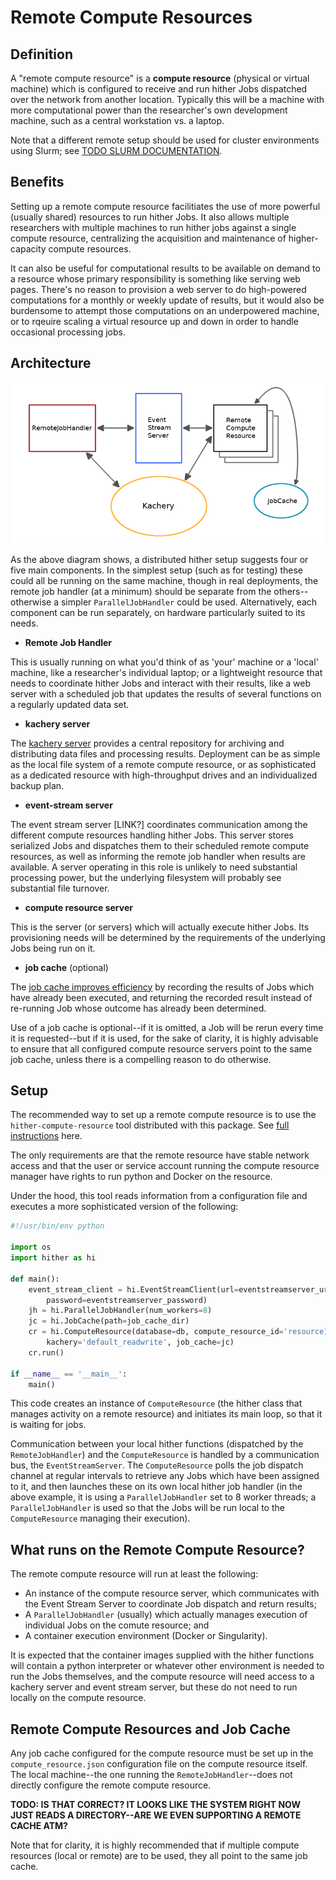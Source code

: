 # Remote Compute Resources

## Definition

A "remote compute resource" is a **compute resource** (physical or virtual
machine) which is configured to receive and run hither Jobs dispatched over
the network from another location. Typically this will be a machine with
more computational power than the researcher's own development machine,
such as a central workstation vs. a laptop.

Note that a different remote setup should be used for cluster
environments using Slurm; see [TODO SLURM DOCUMENTATION]().

## Benefits

Setting up a remote compute resource facilitiates the use of more powerful
(usually shared) resources to run hither Jobs. It also allows multiple
researchers with multiple machines to run hither jobs against
a single compute resource, centralizing the acquisition and maintenance
of higher-capacity compute resources.

It can also be useful for computational results to be available
on demand to a resource whose primary responsibility is
something like serving web pages. There's no reason to provision a web
server to do high-powered computations for a monthly or weekly update of results, but
it would also be burdensome to attempt those computations on an underpowered
machine, or to rqeuire scaling a virtual resource up and down in order to
handle occasional processing jobs.


## Architecture

![Remote Compute Resource Architecture Diagram](remote-compute-components.png)

As the above diagram shows, a distributed hither setup suggests four or five main components. In the simplest
setup (such as for testing) these could all be running on the same machine, though in real
deployments, the remote job handler (at a minimum) should be separate from the others--otherwise
a simpler `ParallelJobHandler` could be used. Alternatively, each component
can be run separately, on hardware particularly suited to its needs.

- **Remote Job Handler**

This is usually running on what you'd think of as 'your' machine or a 'local' machine, like
a researcher's individual laptop; or a lightweight resource that needs to coordinate hither
Jobs and interact with their results, like a web server with a scheduled job that updates
the results of several functions on a regularly updated data set.

- **kachery server**

The [kachery server](./faq.md#what-is-kachery) provides a central repository for archiving and
distributing data files and processing results. Deployment can be as simple as the local
file system of a remote compute resource, or as sophisticated as a dedicated resource with
high-throughput drives and an individualized backup plan.

- **event-stream server**

The event stream server [LINK?] coordinates communication among the different compute resources
handling hither Jobs. This server stores serialized Jobs and dispatches them to their scheduled
remote compute resources, as well as informing the remote job handler when results are available.
A server operating in this role is unlikely to need substantial processing power, but the
underlying filesystem will probably see substantial file turnover.

- **compute resource server**

This is the server (or servers) which will actually execute hither Jobs. Its provisioning needs
will be determined by the requirements of the underlying Jobs being run on it.

- **job cache** (optional)

The [job cache improves efficiency](./job-cache.md) by recording the results of Jobs
which have already been executed, and returning the recorded result instead of re-running
Job whose outcome has already been determined.

Use of a job cache is optional--if it is omitted, a Job will be rerun every time it
is requested--but if it is used, for the sake of clarity, it is highly advisable to
ensure that all configured compute resource servers point to the same job cache,
unless there is a compelling reason to do otherwise.



## Setup

The recommended way to set up a remote compute resource is
to use the `hither-compute-resource` tool distributed with this
package. See [full instructions](./hosting_compute_resource.md) here.

The only requirements are that the remote resource have stable network access
and that the user or service account running the compute resource manager
have rights to run python and Docker on the resource.

Under the hood, this tool reads information from a configuration file and
executes a more sophisticated version of the following:
```python
#!/usr/bin/env python

import os
import hither as hi

def main():
    event_stream_client = hi.EventStreamClient(url=eventstreamserver_url, channel=eventstreamserver_channel,
        password=eventstreamserver_password)
    jh = hi.ParallelJobHandler(num_workers=8)
    jc = hi.JobCache(path=job_cache_dir)
    cr = hi.ComputeResource(database=db, compute_resource_id='resource1', job_handler=jh,
        kachery='default_readwrite', job_cache=jc)
    cr.run()

if __name__ == '__main__':
    main()
```

This code creates an instance of `ComputeResource` (the hither class that
manages activity on a remote resource) and initiates its main loop, so
that it is waiting for jobs.

Communication between your local hither functions (dispatched by the
`RemoteJobHandler`) and the `ComputeResource` is handled by a communication
bus, the `EventStreamServer`. The `ComputeResource` polls the
job dispatch channel at regular intervals to retrieve any Jobs which have
been assigned to it, and then launches these on its own local hither job handler
(in the above example, it is using a `ParallelJobHandler` set to 8 worker threads;
a `ParallelJobHandler` is used so that the Jobs will be run local to the
`ComputeResource` managing their execution).


## What runs on the Remote Compute Resource?

The remote compute resource will run at least the following:
- An instance of the compute resource server, which communicates with the
Event Stream Server to coordinate Job dispatch and return results;
- A `ParallelJobHandler` (usually) which actually manages execution
of individual Jobs on the comute resource; and
- A container execution environment (Docker or Singularity).

It is expected that the container images supplied with the hither functions
will contain a python interpreter or whatever other environment is needed
to run the Jobs themselves, and the compute resource will need access
to a kachery server and event stream server, but these do not need to run
locally on the compute resource.


## Remote Compute Resources and Job Cache

Any job cache configured for the compute resource must be set up
in the `compute_resource.json` configuration file on the compute
resource itself. The local machine--the one running the
`RemoteJobHandler`--does not directly configure the remote compute
resource.

__TODO: IS THAT CORRECT? IT LOOKS LIKE THE SYSTEM RIGHT NOW JUST
READS A DIRECTORY--ARE WE EVEN SUPPORTING A REMOTE CACHE ATM?__

Note that for clarity, it is highly recommended that if multiple
compute resources (local or remote) are to be used, they all
point to the same job cache.


